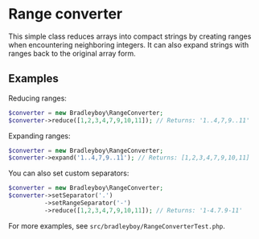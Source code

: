 # Range converter

This simple class reduces arrays into compact strings by creating ranges when encountering neighboring integers. It can also expand strings with ranges back to the original array form.

## Examples

Reducing ranges:

```php
$converter = new Bradleyboy\RangeConverter;
$converter->reduce([1,2,3,4,7,9,10,11]); // Returns: '1..4,7,9..11'
```

Expanding ranges:

```php
$converter = new Bradleyboy\RangeConverter;
$converter->expand('1..4,7,9..11'); // Returns: [1,2,3,4,7,9,10,11]
```

You can also set custom separators:

```php
$converter = new Bradleyboy\RangeConverter;
$converter->setSeparator('.')
          ->setRangeSeparator('-')
          ->reduce([1,2,3,4,7,9,10,11]); // Returns: '1-4.7.9-11'
```

For more examples, see `src/bradleyboy/RangeConverterTest.php`.
